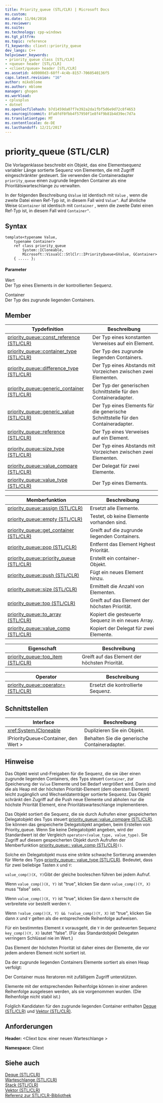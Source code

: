 ```yaml
---
title: Priority_queue (STL/CLR) | Microsoft Docs
ms.custom: 
ms.date: 11/04/2016
ms.reviewer: 
ms.suite: 
ms.technology: cpp-windows
ms.tgt_pltfrm: 
ms.topic: reference
f1_keywords: cliext::priority_queue
dev_langs: C++
helpviewer_keywords:
- priority_queue class [STL/CLR]
- <queue> header [STL/CLR]
- <cliext/queue> header [STL/CLR]
ms.assetid: 4d0000d3-68ff-4c4b-8157-7060540136f5
caps.latest.revision: "16"
author: mikeblome
ms.author: mblome
manager: ghogen
ms.workload:
- cplusplus
- dotnet
ms.openlocfilehash: b7d1459da07f7e392a2da1fbf5d6e9d72c8f4653
ms.sourcegitcommit: 8fa8fdf0fbb4f57950f1e8f4f9b81b4d39ec7d7a
ms.translationtype: MT
ms.contentlocale: de-DE
ms.lasthandoff: 12/21/2017
---
```

# <a name="priorityqueue-stlclr"></a>priority_queue (STL/CLR)
Die Vorlagenklasse beschreibt ein Objekt, das eine Elementsequenz variabler Länge sortierte Sequenz von Elementen, die mit Zugriff eingeschränkter gesteuert. Sie verwenden die Containeradapter `priority_queue` einen zugrunde liegenden Container als eine Prioritätswarteschlange zu verwalten.  
  
 In der folgenden Beschreibung `GValue` ist identisch mit `Value` , wenn die zweite Datei einen Ref-Typ ist, in diesem Fall wird `Value^`. Auf ähnliche Weise `GContainer` ist identisch mit `Container` , wenn die zweite Datei einen Ref-Typ ist, in diesem Fall wird `Container^`.  
  
## <a name="syntax"></a>Syntax  
  
```  
template<typename Value,  
    typename Container>  
    ref class priority_queue  
        System::ICloneable,  
        Microsoft::VisualC::StlClr::IPriorityQueue<GValue, GContainer>  
    { ..... };  
```  
  
#### <a name="parameters"></a>Parameter  
 Wert  
 Der Typ eines Elements in der kontrollierten Sequenz.  
  
 Container  
 Der Typ des zugrunde liegenden Containers.  
  
## <a name="members"></a>Member  
  
|Typdefinition|Beschreibung|  
|---------------------|-----------------|  
|[priority_queue::const_reference (STL/CLR)](../dotnet/priority-queue-const-reference-stl-clr.md)|Der Typ eines konstanten Verweises auf ein Element.|  
|[priority_queue::container_type (STL/CLR)](../dotnet/priority-queue-container-type-stl-clr.md)|Der Typ des zugrunde liegenden Containers.|  
|[priority_queue::difference_type (STL/CLR)](../dotnet/priority-queue-difference-type-stl-clr.md)|Der Typ eines Abstands mit Vorzeichen zwischen zwei Elementen.|  
|[priority_queue::generic_container (STL/CLR)](../dotnet/priority-queue-generic-container-stl-clr.md)|Der Typ der generischen Schnittstelle für den Containeradapter.|  
|[priority_queue::generic_value (STL/CLR)](../dotnet/priority-queue-generic-value-stl-clr.md)|Der Typ eines Elements für die generische Schnittstelle für den Containeradapter.|  
|[priority_queue::reference (STL/CLR)](../dotnet/priority-queue-reference-stl-clr.md)|Der Typ eines Verweises auf ein Element.|  
|[priority_queue::size_type (STL/CLR)](../dotnet/priority-queue-size-type-stl-clr.md)|Der Typ eines Abstands mit Vorzeichen zwischen zwei Elementen.|  
|[priority_queue::value_compare (STL/CLR)](../dotnet/priority-queue-value-compare-stl-clr.md)|Der Delegat für zwei Elemente.|  
|[priority_queue::value_type (STL/CLR)](../dotnet/priority-queue-value-type-stl-clr.md)|Der Typ eines Elements.|  
  
|Memberfunktion|Beschreibung|  
|---------------------|-----------------|  
|[priority_queue::assign (STL/CLR)](../dotnet/priority-queue-assign-stl-clr.md)|Ersetzt alle Elemente.|  
|[priority_queue::empty (STL/CLR)](../dotnet/priority-queue-empty-stl-clr.md)|Testet, ob keine Elemente vorhanden sind.|  
|[priority_queue::get_container (STL/CLR)](../dotnet/priority-queue-get-container-stl-clr.md)|Greift auf die zugrunde liegenden Containers.|  
|[priority_queue::pop (STL/CLR)](../dotnet/priority-queue-pop-stl-clr.md)|Entfernt das Element Hghest Priorität.|  
|[priority_queue::priority_queue (STL/CLR)](../dotnet/priority-queue-priority-queue-stl-clr.md)|Erstellt ein container-Objekt.|  
|[priority_queue::push (STL/CLR)](../dotnet/priority-queue-push-stl-clr.md)|Fügt ein neues Element hinzu.|  
|[priority_queue::size (STL/CLR)](../dotnet/priority-queue-size-stl-clr.md)|Ermittelt die Anzahl von Elementen.|  
|[priority_queue::top (STL/CLR)](../dotnet/priority-queue-top-stl-clr.md)|Greift auf das Element der höchsten Priorität.|  
|[priority_queue::to_array (STL/CLR)](../dotnet/priority-queue-to-array-stl-clr.md)|Kopiert die gesteuerte Sequenz in ein neues Array.|  
|[priority_queue::value_comp (STL/CLR)](../dotnet/priority-queue-value-comp-stl-clr.md)|Kopiert der Delegat für zwei Elemente.|  
  
|Eigenschaft|Beschreibung|  
|--------------|-----------------|  
|[priority_queue::top_item (STL/CLR)](../dotnet/priority-queue-top-item-stl-clr.md)|Greift auf das Element der höchsten Priorität.|  
  
|Operator|Beschreibung|  
|--------------|-----------------|  
|[priority_queue::operator= (STL/CLR)](../dotnet/priority-queue-operator-assign-stl-clr.md)|Ersetzt die kontrollierte Sequenz.|  
  
## <a name="interfaces"></a>Schnittstellen  
  
|Interface|Beschreibung|  
|---------------|-----------------|  
|<xref:System.ICloneable>|Duplizieren Sie ein Objekt.|  
|IPriorityQueue\<Container, den Wert >|Behalten Sie die generische Containeradapter.|  
  
## <a name="remarks"></a>Hinweise  
 Das Objekt weist und-Freigaben für die Sequenz, die sie über einen zugrunde liegenden Containers, des Typs steuert `Container`, zur Speicherung der `Value` Elemente und bei Bedarf vergrößert wird. Darin sind die als Heap mit der höchsten Priorität-Element (dem obersten Element) leicht zugänglich und Wechseldatenträger sortierte Sequenz. Das Objekt schränkt den Zugriff auf die Push neue Elemente und abholen nur die höchste Priorität Element, eine Prioritätswarteschlange implementieren.  
  
 Das Objekt sortiert die Sequenz, die sie durch Aufrufen einer gespeicherten Delegatobjekt des Typs steuert [priority_queue::value_compare (STL/CLR)](../dotnet/priority-queue-value-compare-stl-clr.md). Sie können das gespeicherte Delegatobjekt angeben, beim Erstellen von Priority_queue. Wenn Sie keine Delegatobjekt angeben, wird der Standardwert ist der Vergleich `operator<(value_type, value_type)`. Sie Zugriff auf diesem gespeicherten Objekt durch Aufrufen der Memberfunktion [priority_queue:: value_comp (STL/CLR)](../dotnet/priority-queue-value-comp-stl-clr.md)`()`.  
  
 Solche ein Delegatobjekt muss eine strikte schwache Sortierung anwenden für Werte des Typs [priority_queue:: value_type (STL/CLR)](../dotnet/priority-queue-value-type-stl-clr.md). Bedeutet, dass für zwei beliebige Tasten `X` und `Y`:  
  
 `value_comp()(X, Y)`Gibt der gleiche booleschen führen bei jedem Aufruf.  
  
 Wenn `value_comp()(X, Y)` ist "true", klicken Sie dann `value_comp()(Y, X)` muss "false" sein.  
  
 Wenn `value_comp()(X, Y)` ist "true", klicken Sie dann `X` herrscht die verbreitete vor bestellt werden `Y`.  
  
 Wenn `!value_comp()(X, Y) && !value_comp()(Y, X)` ist "true", klicken Sie dann `X` und `Y` gelten als die entsprechende Reihenfolge aufweisen.  
  
 Für ein bestimmtes Element `X` vorausgeht, die `Y` in der gesteuerten Sequenz `key_comp()(Y, X)` lautet "false". (Für das Standardobjekt Delegaten verringern Schlüssel nie im Wert.)  
  
 Das Element der höchsten Priorität ist daher eines der Elemente, die vor jedem anderen Element nicht sortiert ist.  
  
 Da der zugrunde liegenden Containers Elemente sortiert als einen Heap verfolgt:  
  
 Der Container muss Iteratoren mit zufälligem Zugriff unterstützen.  
  
 Elemente mit der entsprechenden Reihenfolge können in einer anderen Reihenfolge ausgelesen werden, als sie vorgenommen wurden. (Die Reihenfolge nicht stabil ist.)  
  
 Folglich Kandidaten für den zugrunde liegenden Container enthalten [Deque (STL/CLR)](../dotnet/deque-stl-clr.md) und [Vektor (STL/CLR)](../dotnet/vector-stl-clr.md).  
  
## <a name="requirements"></a>Anforderungen  
 **Header:** \<Cliext bzw. einer neuen Warteschlange >  
  
 **Namespace:** Cliext  
  
## <a name="see-also"></a>Siehe auch  
 [Deque (STL/CLR)](../dotnet/deque-stl-clr.md)   
 [Warteschlange (STL/CLR)](../dotnet/queue-stl-clr.md)   
 [Stack (STL/CLR)](../dotnet/stack-stl-clr.md)   
 [Vektor (STL/CLR)](../dotnet/vector-stl-clr.md)   
 [Referenz zur STL/CLR-Bibliothek](../dotnet/stl-clr-library-reference.md)